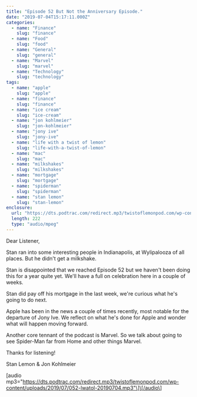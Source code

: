 ```yaml
---
title: "Episode 52 But Not the Anniversary Episode."
date: "2019-07-04T15:17:11.000Z"
categories:
  - name: "Finance"
    slug: "finance"
  - name: "Food"
    slug: "food"
  - name: "General"
    slug: "general"
  - name: "Marvel"
    slug: "marvel"
  - name: "Technology"
    slug: "technology"
tags:
  - name: "apple"
    slug: "apple"
  - name: "finance"
    slug: "finance"
  - name: "ice cream"
    slug: "ice-cream"
  - name: "jon kohlmeier"
    slug: "jon-kohlmeier"
  - name: "jony ive"
    slug: "jony-ive"
  - name: "life with a twist of lemon"
    slug: "life-with-a-twist-of-lemon"
  - name: "mac"
    slug: "mac"
  - name: "milkshakes"
    slug: "milkshakes"
  - name: "mortgage"
    slug: "mortgage"
  - name: "spiderman"
    slug: "spiderman"
  - name: "stan lemon"
    slug: "stan-lemon"
enclosure:
  url: "https://dts.podtrac.com/redirect.mp3/twistoflemonpod.com/wp-content/uploads/2019/07/052-lwatol-20190704.mp3"
  length: 222
  type: "audio/mpeg"
---
```


Dear Listener,

Stan ran into some interesting people in Indianapolis, at Wylipalooza of all places. But he didn't get a milkshake.

Stan is disappointed that we reached Episode 52 but we haven't been doing this for a year quite yet. We'll have a full on celebration here in a couple of weeks.

Stan did pay off his mortgage in the last week, we're curious what he's going to do next.

Apple has been in the news a couple of times recently, most notable for the departure of Jony Ive. We reflect on what he's done for Apple and wonder what will happen moving forward.

Another core tennant of the podcast is Marvel. So we talk about going to see Spider-Man far from Home and other things Marvel.

Thanks for listening!

Stan Lemon & Jon Kohlmeier

\[audio mp3="https://dts.podtrac.com/redirect.mp3/twistoflemonpod.com/wp-content/uploads/2019/07/052-lwatol-20190704.mp3"\]\[/audio\]
